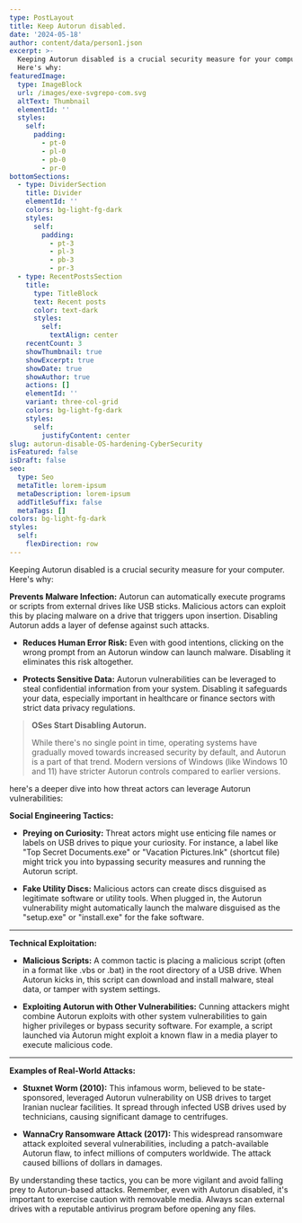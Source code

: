 ```yaml
---
type: PostLayout
title: Keep Autorun disabled.
date: '2024-05-18'
author: content/data/person1.json
excerpt: >-
  Keeping Autorun disabled is a crucial security measure for your computer.
  Here's why:
featuredImage:
  type: ImageBlock
  url: /images/exe-svgrepo-com.svg
  altText: Thumbnail
  elementId: ''
  styles:
    self:
      padding:
        - pt-0
        - pl-0
        - pb-0
        - pr-0
bottomSections:
  - type: DividerSection
    title: Divider
    elementId: ''
    colors: bg-light-fg-dark
    styles:
      self:
        padding:
          - pt-3
          - pl-3
          - pb-3
          - pr-3
  - type: RecentPostsSection
    title:
      type: TitleBlock
      text: Recent posts
      color: text-dark
      styles:
        self:
          textAlign: center
    recentCount: 3
    showThumbnail: true
    showExcerpt: true
    showDate: true
    showAuthor: true
    actions: []
    elementId: ''
    variant: three-col-grid
    colors: bg-light-fg-dark
    styles:
      self:
        justifyContent: center
slug: autorun-disable-OS-hardening-CyberSecurity
isFeatured: false
isDraft: false
seo:
  type: Seo
  metaTitle: lorem-ipsum
  metaDescription: lorem-ipsum
  addTitleSuffix: false
  metaTags: []
colors: bg-light-fg-dark
styles:
  self:
    flexDirection: row
---
```

Keeping Autorun disabled is a crucial security measure for your computer. Here's why:

**Prevents Malware Infection:**  Autorun can automatically execute programs or scripts from external drives like USB sticks. Malicious actors can exploit this by placing malware on a drive that triggers upon insertion. Disabling Autorun adds a layer of defense against such attacks.

*   **Reduces Human Error Risk:**  Even with good intentions, clicking on the wrong prompt from an Autorun window can launch malware. Disabling it eliminates this risk altogether.

*   **Protects Sensitive Data:**  Autorun vulnerabilities can be leveraged to steal confidential information from your system. Disabling it safeguards your data, especially important in healthcare or finance sectors with strict data privacy regulations.

> **OSes Start Disabling Autorun.**
>
> While there's no single point in time, operating systems have gradually moved towards increased security by default, and Autorun is a part of that trend. Modern versions of Windows (like Windows 10 and 11) have stricter Autorun controls compared to earlier versions.

here's a deeper dive into how threat actors can leverage Autorun vulnerabilities:

**Social Engineering Tactics:**

*   **Preying on Curiosity:**  Threat actors might use enticing file names or labels on USB drives to pique your curiosity. For instance, a label like "Top Secret Documents.exe" or "Vacation Pictures.lnk" (shortcut file) might trick you into bypassing security measures and running the Autorun script.

*   **Fake Utility Discs:**  Malicious actors can create discs disguised as legitimate software or utility tools. When plugged in, the Autorun vulnerability might automatically launch the malware disguised as the "setup.exe" or "install.exe" for the fake software.

***

**Technical Exploitation:**

*   **Malicious Scripts:**  A common tactic is placing a malicious script (often in a format like .vbs or .bat) in the root directory of a USB drive. When Autorun kicks in, this script can download and install malware, steal data, or tamper with system settings.

*   **Exploiting Autorun with Other Vulnerabilities:**  Cunning attackers might combine Autorun exploits with other system vulnerabilities to gain higher privileges or bypass security software. For example, a script launched via Autorun might exploit a known flaw in a media player to execute malicious code.

***

**Examples of Real-World Attacks:**

*   **Stuxnet Worm (2010):**  This infamous worm, believed to be state-sponsored, leveraged Autorun vulnerability on USB drives to target Iranian nuclear facilities. It spread through infected USB drives used by technicians, causing significant damage to centrifuges.

*   **WannaCry Ransomware Attack (2017):**  This widespread ransomware attack exploited several vulnerabilities, including a patch-available Autorun flaw, to infect millions of computers worldwide. The attack caused billions of dollars in damages.

By understanding these tactics, you can be more vigilant and avoid falling prey to Autorun-based attacks. Remember, even with Autorun disabled, it's important to exercise caution with removable media. Always scan external drives with a reputable antivirus program before opening any files.
